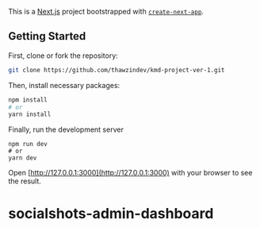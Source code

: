 This is a [Next.js](https://nextjs.org/) project bootstrapped with [`create-next-app`](https://github.com/vercel/next.js/tree/canary/packages/create-next-app).

## Getting Started

First, clone or fork the repository:
```bash
git clone https://github.com/thawzindev/kmd-project-ver-1.git
```

Then, install necessary packages:

```bash
npm install
# or
yarn install
```

Finally, run the development server
```
npm run dev
# or
yarn dev
```

Open [http://127.0.0.1:3000](http://127.0.0.1:3000) with your browser to see the result.
# socialshots-admin-dashboard
